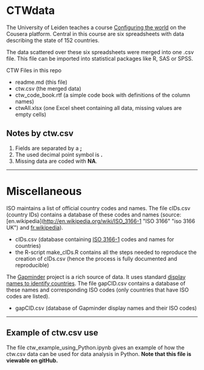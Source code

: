 CTWdata
=======

The University of Leiden teaches a course [Configuring the world](https://www.coursera.org/course/configuringworld "link to configuringworld") on the Cousera platform.
Central in this course are six spreadsheets with data describing the state of 152 countries.

The data scattered over these six spreadsheets were merged into one .csv file.
This file can be imported into statistical packages like R, SAS or SPSS.

CTW Files in this repo
* readme.md      (this file)
* ctw.csv        (the merged data)
* ctw_code_book.rtf  (a simple code book with definitions of the column names)
* ctwAll.xlsx (one Excel sheet containing all data, missing values are empty cells)

## Notes by ctw.csv ##

1. Fields are separated by a **;**
2. The used decimal point symbol is **.**
3.  Missing data are coded with **NA**.

----------

Miscellaneous
======
ISO maintains a list of official country codes and names. The file cIDs.csv (country IDs) contains a database of these codes and names (source: [en.wikipedia](http://en.wikipedia.org/wiki/ISO_3166-1 "ISO 3166" "iso 3166 UK") and [fr.wikipedia](http://fr.wikipedia.org/wiki/ISO_3166-1 "ISO 3166 FR")).
* cIDs.csv       (database containing [ISO 3166-1](http://en.wikipedia.org/wiki/ISO_3166-1 "ISO 3166") codes and names for countries)
* the R-script make_cIDs.R contains all the steps needed to reproduce the creation of cIDs.csv (hence the process is fully documented and reproducible)

The [Gapminder](http://www.gapminder.org/data/ "GAP data") project is a rich source of data. It uses standard [display names to identify countries](http://www.gapminder.org/documentation/documentation/formal-list-of-areas.xlsx "GAP display names"). The file gapCID.csv contains a database of these names and corresponding ISO codes (only countries that have ISO codes are listed).
* gapCID.csv (database of Gapminder display names and their ISO codes)

---------

## Example of ctw.csv use

The file ctw_example_using_Python.ipynb gives an example of how the ctw.csv data can be used for data analysis in Python. 
**Note that this file is viewable on gitHub.**


